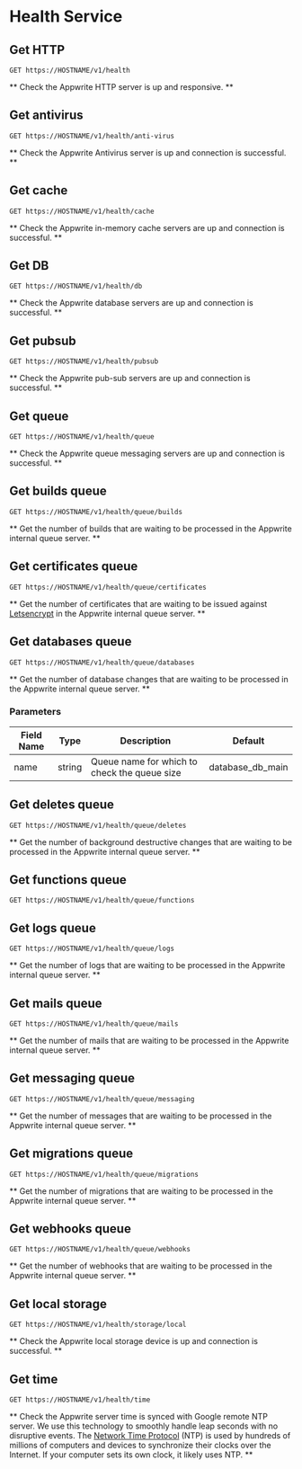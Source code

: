 # Health Service

## Get HTTP

```http request
GET https://HOSTNAME/v1/health
```

** Check the Appwrite HTTP server is up and responsive. **

## Get antivirus

```http request
GET https://HOSTNAME/v1/health/anti-virus
```

** Check the Appwrite Antivirus server is up and connection is successful. **

## Get cache

```http request
GET https://HOSTNAME/v1/health/cache
```

** Check the Appwrite in-memory cache servers are up and connection is successful. **

## Get DB

```http request
GET https://HOSTNAME/v1/health/db
```

** Check the Appwrite database servers are up and connection is successful. **

## Get pubsub

```http request
GET https://HOSTNAME/v1/health/pubsub
```

** Check the Appwrite pub-sub servers are up and connection is successful. **

## Get queue

```http request
GET https://HOSTNAME/v1/health/queue
```

** Check the Appwrite queue messaging servers are up and connection is successful. **

## Get builds queue

```http request
GET https://HOSTNAME/v1/health/queue/builds
```

** Get the number of builds that are waiting to be processed in the Appwrite internal queue server. **

## Get certificates queue

```http request
GET https://HOSTNAME/v1/health/queue/certificates
```

** Get the number of certificates that are waiting to be issued against [Letsencrypt](https://letsencrypt.org/) in the Appwrite internal queue server. **

## Get databases queue

```http request
GET https://HOSTNAME/v1/health/queue/databases
```

** Get the number of database changes that are waiting to be processed in the Appwrite internal queue server. **

### Parameters

| Field Name | Type | Description | Default |
| --- | --- | --- | --- |
| name | string | Queue name for which to check the queue size | database_db_main |

## Get deletes queue

```http request
GET https://HOSTNAME/v1/health/queue/deletes
```

** Get the number of background destructive changes that are waiting to be processed in the Appwrite internal queue server. **

## Get functions queue

```http request
GET https://HOSTNAME/v1/health/queue/functions
```

## Get logs queue

```http request
GET https://HOSTNAME/v1/health/queue/logs
```

** Get the number of logs that are waiting to be processed in the Appwrite internal queue server. **

## Get mails queue

```http request
GET https://HOSTNAME/v1/health/queue/mails
```

** Get the number of mails that are waiting to be processed in the Appwrite internal queue server. **

## Get messaging queue

```http request
GET https://HOSTNAME/v1/health/queue/messaging
```

** Get the number of messages that are waiting to be processed in the Appwrite internal queue server. **

## Get migrations queue

```http request
GET https://HOSTNAME/v1/health/queue/migrations
```

** Get the number of migrations that are waiting to be processed in the Appwrite internal queue server. **

## Get webhooks queue

```http request
GET https://HOSTNAME/v1/health/queue/webhooks
```

** Get the number of webhooks that are waiting to be processed in the Appwrite internal queue server. **

## Get local storage

```http request
GET https://HOSTNAME/v1/health/storage/local
```

** Check the Appwrite local storage device is up and connection is successful. **

## Get time

```http request
GET https://HOSTNAME/v1/health/time
```

** Check the Appwrite server time is synced with Google remote NTP server. We use this technology to smoothly handle leap seconds with no disruptive events. The [Network Time Protocol](https://en.wikipedia.org/wiki/Network_Time_Protocol) (NTP) is used by hundreds of millions of computers and devices to synchronize their clocks over the Internet. If your computer sets its own clock, it likely uses NTP. **


